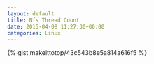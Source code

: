 ```yaml
---
layout: default                                                                                                              
title: Nfs Thread Count                                                                                                                       
date: 2015-04-08 11:27:30+00:00                                                                                                                        
categories: Linux                                                                                                                
---                                                                                                                              
```


{% gist makeittotop/43c543b8e5a814a616f5 %}                                                                                                           

